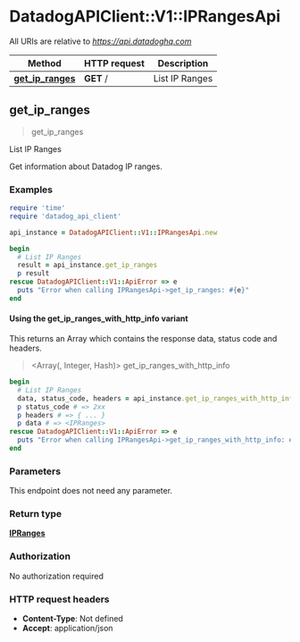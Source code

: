 # DatadogAPIClient::V1::IPRangesApi

All URIs are relative to *https://api.datadoghq.com*

| Method | HTTP request | Description |
| ------ | ------------ | ----------- |
| [**get_ip_ranges**](IPRangesApi.md#get_ip_ranges) | **GET** / | List IP Ranges |


## get_ip_ranges

> <IPRanges> get_ip_ranges

List IP Ranges

Get information about Datadog IP ranges.

### Examples

```ruby
require 'time'
require 'datadog_api_client'

api_instance = DatadogAPIClient::V1::IPRangesApi.new

begin
  # List IP Ranges
  result = api_instance.get_ip_ranges
  p result
rescue DatadogAPIClient::V1::ApiError => e
  puts "Error when calling IPRangesApi->get_ip_ranges: #{e}"
end
```

#### Using the get_ip_ranges_with_http_info variant

This returns an Array which contains the response data, status code and headers.

> <Array(<IPRanges>, Integer, Hash)> get_ip_ranges_with_http_info

```ruby
begin
  # List IP Ranges
  data, status_code, headers = api_instance.get_ip_ranges_with_http_info
  p status_code # => 2xx
  p headers # => { ... }
  p data # => <IPRanges>
rescue DatadogAPIClient::V1::ApiError => e
  puts "Error when calling IPRangesApi->get_ip_ranges_with_http_info: #{e}"
end
```

### Parameters

This endpoint does not need any parameter.

### Return type

[**IPRanges**](IPRanges.md)

### Authorization

No authorization required

### HTTP request headers

- **Content-Type**: Not defined
- **Accept**: application/json

